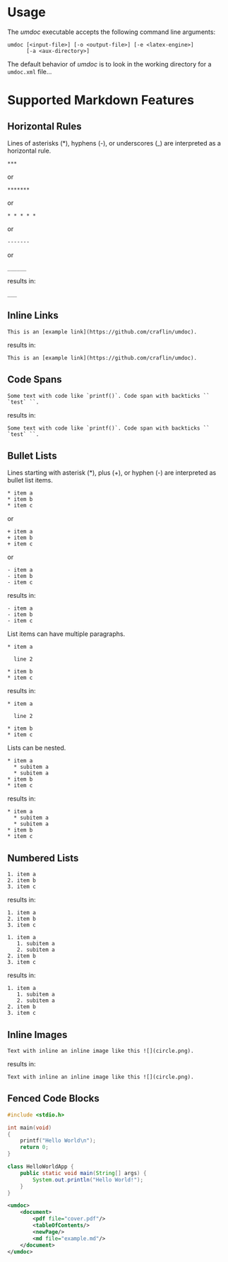 
# Usage

The *umdoc* executable accepts the following command line arguments:

```
umdoc [<input-file>] [-o <output-file>] [-e <latex-engine>] 
      [-a <aux-directory>]
```

The default behavior of *umdoc* is to look in the working directory for a `umdoc.xml` file...


# Supported Markdown Features

## Horizontal Rules

Lines of asterisks (\*), hyphens (\-), or underscores (\_) are interpreted as a horizontal rule.

```
***
```

or

```
*******
```

or

```
* * * * *
```

or

```
-------
```

or

```
______
```

results in:
```latexexample
___
```

## Inline Links

```
This is an [example link](https://github.com/craflin/umdoc).
```

results in:
```latexexample
This is an [example link](https://github.com/craflin/umdoc).
```

## Code Spans

```
Some text with code like `printf()`. Code span with backticks `` `test` ``.
```

results in:
```latexexample
Some text with code like `printf()`. Code span with backticks `` `test` ``.
```

## Bullet Lists

Lines starting with asterisk (\*), plus (\+), or hyphen (\-) are interpreted as bullet list items.

```
* item a
* item b
* item c
```

or

```
+ item a
+ item b
+ item c
```

or

```
- item a
- item b
- item c
```

results in:
```latexexample
- item a
- item b
- item c
```

List items can have multiple paragraphs.

```
* item a

  line 2

* item b
* item c
```

results in:
```latexexample
* item a

  line 2

* item b
* item c
```

Lists can be nested.

```
* item a
  * subitem a
  * subitem a
* item b
* item c
```

results in:
```latexexample
* item a
  * subitem a
  * subitem a
* item b
* item c
```

## Numbered Lists

```
1. item a
2. item b
3. item c
```

results in:
```latexexample
1. item a
2. item b
3. item c
```

```
1. item a
   1. subitem a
   2. subitem a
2. item b
3. item c
```

results in:
```latexexample
1. item a
   1. subitem a
   2. subitem a
2. item b
3. item c
```

## Inline Images

```
Text with inline an inline image like this ![](circle.png).
```

results in:
```latexexample
Text with inline an inline image like this ![](circle.png).
```

## Fenced Code Blocks

```c
#include <stdio.h>

int main(void)
{
    printf("Hello World\n");
    return 0;
}
```

```java
class HelloWorldApp {
    public static void main(String[] args) {
        System.out.println("Hello World!");
    }
}
```

```xml
<umdoc>
    <document>
        <pdf file="cover.pdf"/>
        <tableOfContents/>
        <newPage/>
        <md file="example.md"/>
    </document>
</umdoc>
```
